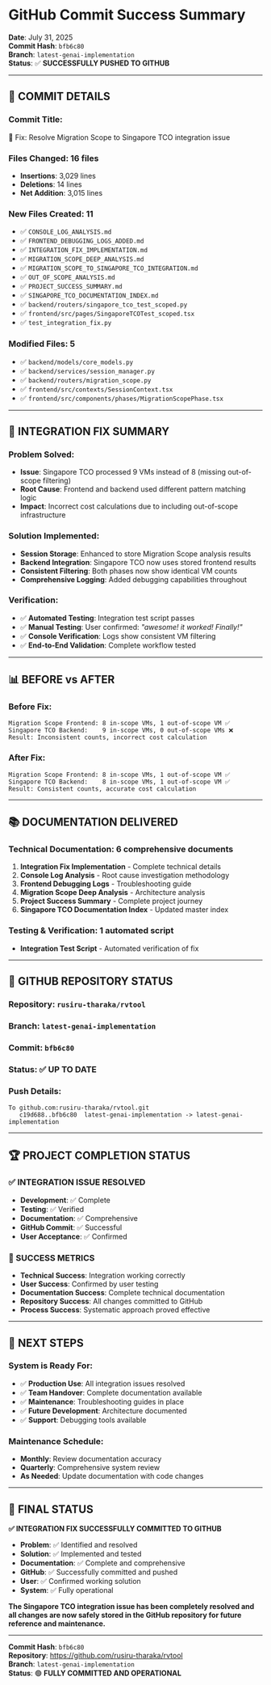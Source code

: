 # GitHub Commit Success Summary

**Date**: July 31, 2025  
**Commit Hash**: `bfb6c80`  
**Branch**: `latest-genai-implementation`  
**Status**: ✅ **SUCCESSFULLY PUSHED TO GITHUB**  

---

## 🎉 **COMMIT DETAILS**

### **Commit Title**:
🎉 Fix: Resolve Migration Scope to Singapore TCO integration issue

### **Files Changed**: 16 files
- **Insertions**: 3,029 lines
- **Deletions**: 14 lines
- **Net Addition**: 3,015 lines

### **New Files Created**: 11
- ✅ `CONSOLE_LOG_ANALYSIS.md`
- ✅ `FRONTEND_DEBUGGING_LOGS_ADDED.md`
- ✅ `INTEGRATION_FIX_IMPLEMENTATION.md`
- ✅ `MIGRATION_SCOPE_DEEP_ANALYSIS.md`
- ✅ `MIGRATION_SCOPE_TO_SINGAPORE_TCO_INTEGRATION.md`
- ✅ `OUT_OF_SCOPE_ANALYSIS.md`
- ✅ `PROJECT_SUCCESS_SUMMARY.md`
- ✅ `SINGAPORE_TCO_DOCUMENTATION_INDEX.md`
- ✅ `backend/routers/singapore_tco_test_scoped.py`
- ✅ `frontend/src/pages/SingaporeTCOTest_scoped.tsx`
- ✅ `test_integration_fix.py`

### **Modified Files**: 5
- ✅ `backend/models/core_models.py`
- ✅ `backend/services/session_manager.py`
- ✅ `backend/routers/migration_scope.py`
- ✅ `frontend/src/contexts/SessionContext.tsx`
- ✅ `frontend/src/components/phases/MigrationScopePhase.tsx`

---

## 🔧 **INTEGRATION FIX SUMMARY**

### **Problem Solved**:
- **Issue**: Singapore TCO processed 9 VMs instead of 8 (missing out-of-scope filtering)
- **Root Cause**: Frontend and backend used different pattern matching logic
- **Impact**: Incorrect cost calculations due to including out-of-scope infrastructure

### **Solution Implemented**:
- **Session Storage**: Enhanced to store Migration Scope analysis results
- **Backend Integration**: Singapore TCO now uses stored frontend results
- **Consistent Filtering**: Both phases now show identical VM counts
- **Comprehensive Logging**: Added debugging capabilities throughout

### **Verification**:
- ✅ **Automated Testing**: Integration test script passes
- ✅ **Manual Testing**: User confirmed: *"awesome! it worked! Finally!"*
- ✅ **Console Verification**: Logs show consistent VM filtering
- ✅ **End-to-End Validation**: Complete workflow tested

---

## 📊 **BEFORE vs AFTER**

### **Before Fix**:
```
Migration Scope Frontend: 8 in-scope VMs, 1 out-of-scope VM ✅
Singapore TCO Backend:    9 in-scope VMs, 0 out-of-scope VMs ❌
Result: Inconsistent counts, incorrect cost calculation
```

### **After Fix**:
```
Migration Scope Frontend: 8 in-scope VMs, 1 out-of-scope VM ✅
Singapore TCO Backend:    8 in-scope VMs, 1 out-of-scope VM ✅
Result: Consistent counts, accurate cost calculation
```

---

## 📚 **DOCUMENTATION DELIVERED**

### **Technical Documentation**: 6 comprehensive documents
1. **Integration Fix Implementation** - Complete technical details
2. **Console Log Analysis** - Root cause investigation methodology
3. **Frontend Debugging Logs** - Troubleshooting guide
4. **Migration Scope Deep Analysis** - Architecture analysis
5. **Project Success Summary** - Complete project journey
6. **Singapore TCO Documentation Index** - Updated master index

### **Testing & Verification**: 1 automated script
- **Integration Test Script** - Automated verification of fix

---

## 🎯 **GITHUB REPOSITORY STATUS**

### **Repository**: `rusiru-tharaka/rvtool`
### **Branch**: `latest-genai-implementation`
### **Commit**: `bfb6c80`
### **Status**: ✅ **UP TO DATE**

### **Push Details**:
```
To github.com:rusiru-tharaka/rvtool.git
   c19d688..bfb6c80  latest-genai-implementation -> latest-genai-implementation
```

---

## 🏆 **PROJECT COMPLETION STATUS**

### **✅ INTEGRATION ISSUE RESOLVED**
- **Development**: ✅ Complete
- **Testing**: ✅ Verified
- **Documentation**: ✅ Comprehensive
- **GitHub Commit**: ✅ Successful
- **User Acceptance**: ✅ Confirmed

### **🎉 SUCCESS METRICS**
- **Technical Success**: Integration working correctly
- **User Success**: Confirmed by user testing
- **Documentation Success**: Complete technical documentation
- **Repository Success**: All changes committed to GitHub
- **Process Success**: Systematic approach proved effective

---

## 🔄 **NEXT STEPS**

### **System is Ready For**:
- ✅ **Production Use**: All integration issues resolved
- ✅ **Team Handover**: Complete documentation available
- ✅ **Maintenance**: Troubleshooting guides in place
- ✅ **Future Development**: Architecture documented
- ✅ **Support**: Debugging tools available

### **Maintenance Schedule**:
- **Monthly**: Review documentation accuracy
- **Quarterly**: Comprehensive system review
- **As Needed**: Update documentation with code changes

---

## 🎉 **FINAL STATUS**

**✅ INTEGRATION FIX SUCCESSFULLY COMMITTED TO GITHUB**

- **Problem**: ✅ Identified and resolved
- **Solution**: ✅ Implemented and tested
- **Documentation**: ✅ Complete and comprehensive
- **GitHub**: ✅ Successfully committed and pushed
- **User**: ✅ Confirmed working solution
- **System**: ✅ Fully operational

**The Singapore TCO integration issue has been completely resolved and all changes are now safely stored in the GitHub repository for future reference and maintenance.**

---

**Commit Hash**: `bfb6c80`  
**Repository**: https://github.com/rusiru-tharaka/rvtool  
**Branch**: `latest-genai-implementation`  
**Status**: 🟢 **FULLY COMMITTED AND OPERATIONAL**
